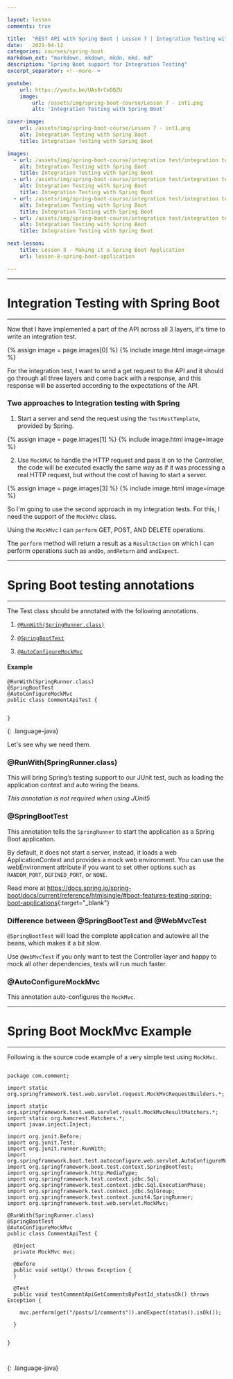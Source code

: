 ```yaml
---

layout: lesson
comments: true

title:  "REST API with Spring Boot | Lesson 7 | Integration Testing with Spring Boot"
date:   2021-04-12
categories: courses/spring-boot
markdown_ext: "markdown, mkdown, mkdn, mkd, md"
description: "Spring Boot support for Integration Testing"
excerpt_separator: <!--more-->

youtube:
    url: https://youtu.be/UAs8rCeDBZU
    image:
        url: /assets/img/spring-boot-course/Lesson 7 - int1.png
        alt: 'Integration Testing with Spring Boot'

cover-image: 
    url: /assets/img/spring-boot-course/Lesson 7 - int1.png
    alt: Integration Testing with Spring Boot
    title: Integration Testing with Spring Boot

images: 
  - url: /assets/img/spring-boot-course/integration test/integration test.001.jpeg
    alt: Integration Testing with Spring Boot
    title: Integration Testing with Spring Boot
  - url: /assets/img/spring-boot-course/integration test/integration test.002.jpeg
    alt: Integration Testing with Spring Boot
    title: Integration Testing with Spring Boot
  - url: /assets/img/spring-boot-course/integration test/integration test.003.jpeg
    alt: Integration Testing with Spring Boot
    title: Integration Testing with Spring Boot
  - url: /assets/img/spring-boot-course/integration test/integration test.004.jpeg
    alt: Integration Testing with Spring Boot
    title: Integration Testing with Spring Boot

next-lesson:
    title: Lesson 8 - Making it a Spring Boot Application
    url: lesson-8-spring-boot-application

---
```


<hr>

# Integration Testing with Spring Boot

<hr>

Now that I have implemented a part of the API across all 3 layers, it's time to write an integration test.

<div class="img-md">
  {% assign image = page.images[0] %}
    {% include image.html image=image %}
</div> 

For the integration test, I want to send a get request to the API and it should go through all three layers and come back with a response, and this response will be asserted according to the expectations of the API.


### Two approaches to Integration testing with Spring

1. Start a server and send the request using the `TestRestTemplate`, provided by Spring.

    
  <div class="img-md">
    {% assign image = page.images[1] %}
      {% include image.html image=image %}
  </div>

2. Use `MockMVC` to handle the HTTP request and pass it on to the Controller, the code will be executed exactly the same way as if it was processing a real HTTP request, but without the cost of having to start a server. 

  <div class="img-md">
    {% assign image = page.images[3] %}
      {% include image.html image=image %}
  </div>

So I'm going to use the second approach in my integration tests. For this, I need the support of the `MockMvc` class.

Using the `MockMvc` I can `perform` GET, POST, AND DELETE operations. 

The `perform` method will return a result as a `ResultAction` on which I can perform operations such as `andDo`, `andReturn` and `andExpect`.

<hr>

# Spring Boot testing annotations

<hr>

The Test class should be annotated with the following annotations.

1. [`@RunWith(SpringRunner.class)`](#runwithspringrunnerclass)

2. [`@SpringBootTest`](#springboottest)

3. [`@AutoConfigureMockMvc`](#autoconfiguremockmvc)

#### Example

~~~
@RunWith(SpringRunner.class)
@SpringBootTest
@AutoConfigureMockMvc
public class CommentApiTest {


}
~~~
{: .language-java}

Let's see why we need them.

### @RunWith(SpringRunner.class)

This will bring Spring’s testing support to our JUnit test, such as loading the application context and auto wiring the beans.

*This annotation is not required when using JUnit5*


### @SpringBootTest 

This annotation tells the `SpringRunner` to start the application as a Spring Boot application. 

By default, it does not start a server, instead, it loads a web ApplicationContext and provides a mock web environment. You can use the webEnvironment attribute if you want to set other options such as `RANDOM_PORT`, `DEFINED_PORT`, or `NONE`.

Read more at <https://docs.spring.io/spring-boot/docs/current/reference/htmlsingle/#boot-features-testing-spring-boot-applications>{:target="_blank"}

### Difference between @SpringBootTest and @WebMvcTest

`@SpringBootTest` will load the complete application and autowire all the beans, which makes it a bit slow. 

Use `@WebMvcTest` if you only want to test the Controller layer and happy to mock all other dependencies, tests will run much faster.


### @AutoConfigureMockMvc

This annotation auto-configures the `MockMvc`.

<hr>

# Spring Boot MockMvc Example

<hr>

Following is the source code example of a very simple test using `MockMvc`.

~~~

package com.comment;

import static org.springframework.test.web.servlet.request.MockMvcRequestBuilders.*;

import static org.springframework.test.web.servlet.result.MockMvcResultMatchers.*;
import static org.hamcrest.Matchers.*;
import javax.inject.Inject;

import org.junit.Before;
import org.junit.Test;
import org.junit.runner.RunWith;
import org.springframework.boot.test.autoconfigure.web.servlet.AutoConfigureMockMvc;
import org.springframework.boot.test.context.SpringBootTest;
import org.springframework.http.MediaType;
import org.springframework.test.context.jdbc.Sql;
import org.springframework.test.context.jdbc.Sql.ExecutionPhase;
import org.springframework.test.context.jdbc.SqlGroup;
import org.springframework.test.context.junit4.SpringRunner;
import org.springframework.test.web.servlet.MockMvc;

@RunWith(SpringRunner.class)
@SpringBootTest
@AutoConfigureMockMvc
public class CommentApiTest {

  @Inject
  private MockMvc mvc;

  @Before
  public void setUp() throws Exception {
  }

  @Test
  public void testCommentApiGetCommentsByPostId_statusOk() throws Exception {

    mvc.perform(get("/posts/1/comments")).andExpect(status().isOk());

  }


}



~~~
{: .language-java}



